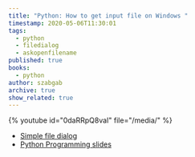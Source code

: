 ```yaml
---
title: "Python: How to get input file on Windows "
timestamp: 2020-05-06T11:30:01
tags:
  - python
  - filedialog
  - askopenfilename 
published: true
books:
  - python
author: szabgab
archive: true
show_related: true
---
```



{% youtube id="0daRRpQ8vaI" file="/media/" %}

* [Simple file dialog](/slides/python/simple-file-dialog)
* [Python Programming slides](/slides/python/)
